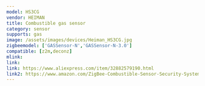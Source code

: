 ```yaml
---
model: HS3CG
vendor: HEIMAN
title: Combustible gas sensor
category: sensor
supports: gas
image: /assets/images/devices/Heiman_HS3CG.jpg
zigbeemodel: ['GASSensor-N','GASSensor-N-3.0']
compatible: [z2m,deconz]
mlink: 
link: 
link: https://www.aliexpress.com/item/32882579190.html
link2: https://www.amazon.com/ZigBee-Combustible-Sensor-Security-System-HS3CG/dp/B07CVFY8Z8/
---
```

